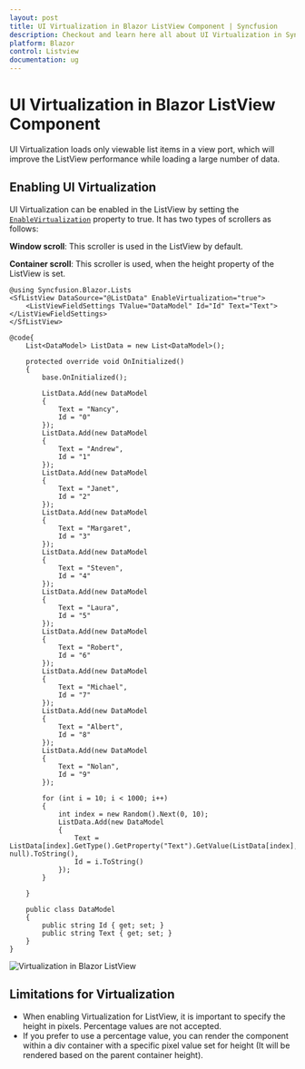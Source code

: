 ```yaml
---
layout: post
title: UI Virtualization in Blazor ListView Component | Syncfusion
description: Checkout and learn here all about UI Virtualization in Syncfusion Blazor ListView component and much more.
platform: Blazor
control: Listview
documentation: ug
---
```


# UI Virtualization in Blazor ListView Component

UI Virtualization loads only viewable list items in a view port, which will improve the ListView performance while loading a large number of data.

## Enabling UI Virtualization

UI Virtualization can be enabled in the ListView by setting the [`EnableVirtualization`](https://help.syncfusion.com/cr/blazor/Syncfusion.Blazor.Lists.SfListView-1.html#Syncfusion_Blazor_Lists_SfListView_1_EnableVirtualization) property to true. It has two types of scrollers as follows:

**Window scroll**: This scroller is used in the ListView by default.

**Container scroll**: This scroller is used, when the height property of the ListView is set.

```cshtml
@using Syncfusion.Blazor.Lists
<SfListView DataSource="@ListData" EnableVirtualization="true">
    <ListViewFieldSettings TValue="DataModel" Id="Id" Text="Text"></ListViewFieldSettings>
</SfListView>

@code{
    List<DataModel> ListData = new List<DataModel>();

    protected override void OnInitialized()
    {
        base.OnInitialized();

        ListData.Add(new DataModel
        {
            Text = "Nancy",
            Id = "0"
        });
        ListData.Add(new DataModel
        {
            Text = "Andrew",
            Id = "1"
        });
        ListData.Add(new DataModel
        {
            Text = "Janet",
            Id = "2"
        });
        ListData.Add(new DataModel
        {
            Text = "Margaret",
            Id = "3"
        });
        ListData.Add(new DataModel
        {
            Text = "Steven",
            Id = "4"
        });
        ListData.Add(new DataModel
        {
            Text = "Laura",
            Id = "5"
        });
        ListData.Add(new DataModel
        {
            Text = "Robert",
            Id = "6"
        });
        ListData.Add(new DataModel
        {
            Text = "Michael",
            Id = "7"
        });
        ListData.Add(new DataModel
        {
            Text = "Albert",
            Id = "8"
        });
        ListData.Add(new DataModel
        {
            Text = "Nolan",
            Id = "9"
        });

        for (int i = 10; i < 1000; i++)
        {
            int index = new Random().Next(0, 10);
            ListData.Add(new DataModel
            {
                Text = ListData[index].GetType().GetProperty("Text").GetValue(ListData[index], null).ToString(),
                Id = i.ToString()
            });
        }

    }

    public class DataModel
    {
        public string Id { get; set; }
        public string Text { get; set; }
    }
}
```

![Virtualization in Blazor ListView](./images/list/blazor-listview-virtualization.png)

## Limitations for Virtualization

* When enabling Virtualization for ListView, it is important to specify the height in pixels. Percentage values are not accepted.
* If you prefer to use a percentage value, you can render the component within a div container with a specific pixel value set for height (It will be rendered based on the parent container height).
